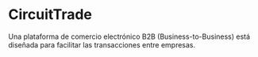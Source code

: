 # CircuitTrade
Una plataforma de comercio electrónico B2B (Business-to-Business) está diseñada para facilitar las transacciones entre empresas.
